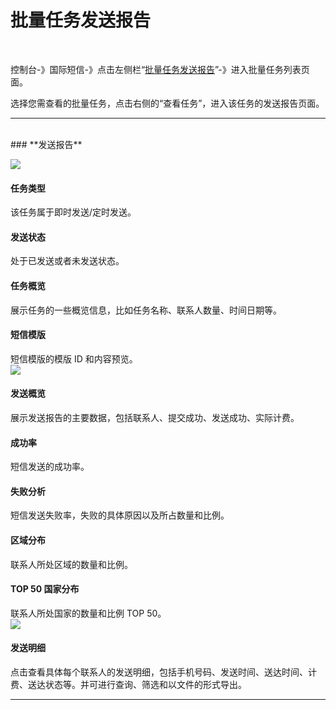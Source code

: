 # 批量任务发送报告

 <br>

控制台-》国际短信-》点击左侧栏“[批量任务发送报告](https://www.mysubmail.com/console/intersms/batchreport/)”-》进入批量任务列表页面。

选择您需查看的批量任务，点击右侧的“查看任务”，进入该任务的发送报告页面。

------
<br>
### **发送报告**
<br>

![](https://libraries.mysubmail.com/public/99040a5a4bb73c0f8ab0495dae84a27f/images/77947ddc52beaa7e1464a01c6a6119ee.jpg)
<br>

#### 任务类型

该任务属于即时发送/定时发送。
<br>
#### 发送状态

处于已发送或者未发送状态。
<br>
#### 任务概览

展示任务的一些概览信息，比如任务名称、联系人数量、时间日期等。
<br>
#### 短信模版

短信模版的模版 ID 和内容预览。
<br>
![](https://libraries.mysubmail.com/public/99040a5a4bb73c0f8ab0495dae84a27f/images/37f88b34ce04919f22f4ef87813cfeac.png)
<br>
#### 发送概览

展示发送报告的主要数据，包括联系人、提交成功、发送成功、实际计费。
<br>
#### 成功率

短信发送的成功率。
<br>
#### 失败分析

短信发送失败率，失败的具体原因以及所占数量和比例。
<br>
#### 区域分布

联系人所处区域的数量和比例。
<br>
#### TOP 50 国家分布

联系人所处国家的数量和比例 TOP 50。
<br>
![](https://libraries.mysubmail.com/public/99040a5a4bb73c0f8ab0495dae84a27f/images/5acbd189e1abae081413cd80c3a51b1d.png)
<br>
#### 发送明细

点击查看具体每个联系人的发送明细，包括手机号码、发送时间、送达时间、计费、送达状态等。并可进行查询、筛选和以文件的形式导出。
<br>

------

